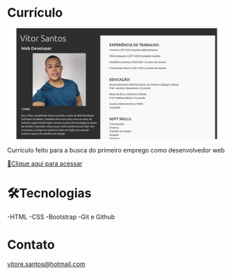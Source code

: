 # Currículo

![Preview](.github/preview-curriculo.png)

Currículo feito para a busca do primeiro emprego como desenvolvedor web

[🔗Clique aqui para acessar](https://vitoredusantos.github.io/Data-Scientist-Resume/)

# 🛠Tecnologias

-HTML
-CSS
-Bootstrap
-Git e Github

# Contato

vitore.santos@hotmail.com
